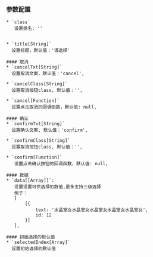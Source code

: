 ### 参数配置
    
    * `class`
       设置类名: ''


    * `title[String]`
      设置标题，默认值：'请选择'

    #### 取消
    * `cancelTxt[String]`
      设置取消文案，默认值：'cancel',

    * `cancelClass[String]`
      设置取消按钮class, 默认值：'',

    * `cancel[Function]`
      设置点击取消的回调函数，默认值: null,

    #### 确认
    * `confirmTxt[String]`
      设置确认文案, 默认值：'confirm',

    * `confirmClass[String]`
      设置取消按钮class, 默认值：'',

    * `confirm[Function]`
       设置点击确认按钮的回调函数，默认值: null,

    #### 数据
    * `data[[Array]]`: 
       设置设置可供选择的数值,最多支持三级选择
       例子：
       [
           [{
               text: '水晶室女水晶室女水晶室女水晶室女水晶室女',
               id: 12
           }]
       ],

    #### 初始选择的默认值
    * `selectedIndex[Array]`
      设置初始选择的默认值

